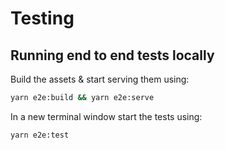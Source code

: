 # Testing

## Running end to end tests locally

Build the assets & start serving them using:

```sh
yarn e2e:build && yarn e2e:serve
```

In a new terminal window start the tests using:

```sh
yarn e2e:test
```
